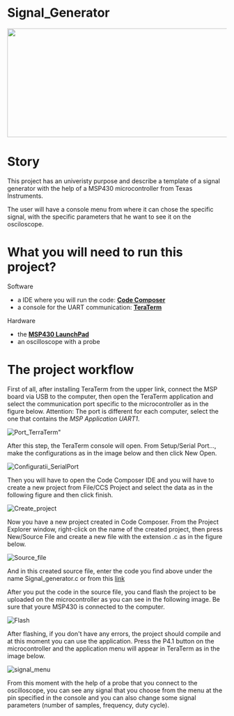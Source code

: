 # Signal_Generator
<p align="center">
  <img src="" width="800" height="250">
</p>

# Story
This project has an univeristy purpose and describe a template of a signal generator with the help of a MSP430 microcontroller from Texas Instruments.

The user will have a console menu from where it can chose the specific signal, with the specific parameters that he want to see it on the osciloscope.

# What you will need to run this project?
Software
- a IDE where you will run the code: [**Code Composer**](https://www.ti.com/tool/download/CCSTUDIO/12.7.0)
- a console for the UART communication: [**TeraTerm**](https://tera-term.en.lo4d.com/windows)

Hardware
- the [**MSP430 LaunchPad**](https://www.ti.com/tool/MSP-EXP430FR2355)
- an oscilloscope with a probe

# The project workflow

First of all, after installing TeraTerm from the upper link, connect the MSP board via USB to the computer, then open the TeraTerm application and select the communication port specific to the microcontroller as in the figure below. Attention: The port is different for each computer, select the one that contains the *MSP Application UART1*.

![Port_TerraTerm](https://github.com/SamiIonesi/Signal_Generator/assets/150432462/f8b7ec25-d59a-4716-b984-f9a952072250)"

After this step, the TeraTerm console will open. From Setup/Serial Port..., make the configurations as in the image below and then click New Open.

![Configuratii_SerialPort](https://github.com/SamiIonesi/Signal_Generator/assets/150432462/0e61a480-d153-46bf-bcae-e95a8f1589e6)

Then you will have to open the Code Composer IDE and you will have to create a new project from File/CCS Project and select the data as in the following figure and then click finish.

![Create_project](https://github.com/SamiIonesi/Signal_Generator/assets/150432462/4b857171-5b3c-4781-942f-986d0da4da2e)

Now you have a new project created in Code Composer. From the Project Explorer window, right-click on the name of the created project, then press New/Source File and create a new file with the extension .c as in the figure below.

![Source_file](https://github.com/SamiIonesi/Signal_Generator/assets/150432462/35f90115-f333-4286-9cfb-15e64eb70c70)

And in this created source file, enter the code you find above under the name Signal_generator.c or from this [link]()

After you put the code in the source file, you cand flash the project to be uploaded on the microcontroller as you can see in the following image. Be sure that youre MSP430 is connected to the computer.

![Flash](https://github.com/SamiIonesi/Signal_Generator/assets/150432462/bc862d73-dade-43de-88bc-a1b0c0cf3ae9)

After flashing, if you don't have any errors, the project should compile and at this moment you can use the application. Press the P4.1 button on the microcontroller and the application menu will appear in TeraTerm as in the image below.

![signal_menu](https://github.com/SamiIonesi/Signal_Generator/assets/150432462/871b19ac-aa1d-4e62-8dda-fdc53b1775d4)

From this moment with the help of a probe that you connect to the oscilloscope, you can see any signal that you choose from the menu at the pin specified in the console and you can also change some signal parameters (number of samples, frequency, duty cycle).



